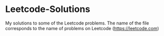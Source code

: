 # Leetcode-Solutions

My solutions to some of the Leetcode problems. The name of the file corresponds to the name of problems on Leetcode (https://leetcode.com)